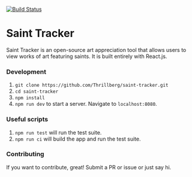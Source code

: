 [![Build Status](https://travis-ci.org/Thrillberg/saint-tracker.svg?branch=master)](https://travis-ci.org/Thrillberg/saint-tracker)

# Saint Tracker

Saint Tracker is an open-source art appreciation tool that allows users to view works of art featuring saints. It is built entirely with React.js.

### Development

1. `git clone https://github.com/Thrillberg/saint-tracker.git`
2. `cd saint-tracker`
3. `npm install`
4. `npm run dev` to start a server. Navigate to `localhost:8080`.

### Useful scripts

1. `npm run test` will run the test suite.
2. `npm run ci` will build the app and run the test suite.

### Contributing

If you want to contribute, great! Submit a PR or issue or just say hi.
